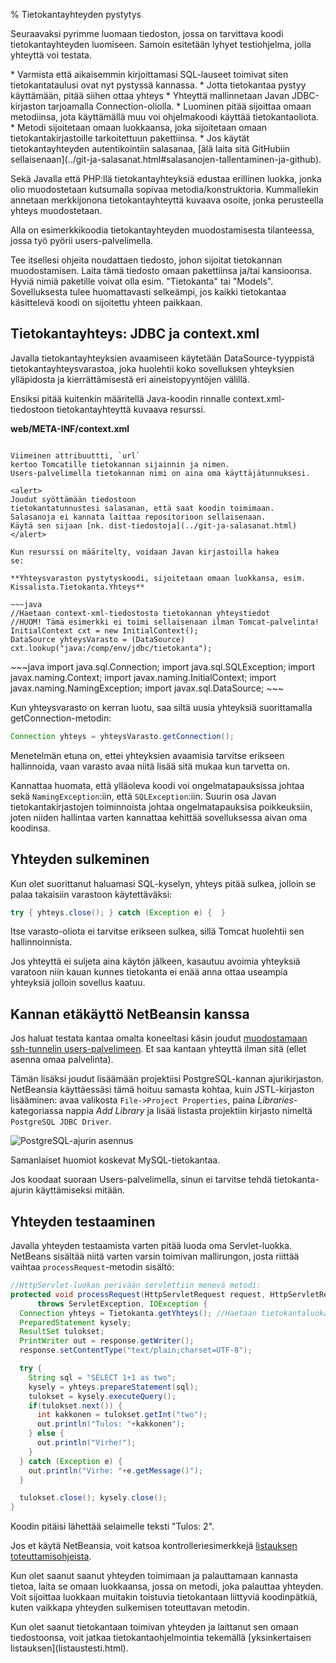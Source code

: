 % Tietokantayhteyden pystytys
<!-- order: 1 -->
<!-- tags: viikko2-java -->

Seuraavaksi pyrimme luomaan tiedoston, jossa on tarvittava koodi
tietokantayhteyden luomiseen.
Samoin esitetään lyhyet testiohjelma, jolla yhteyttä voi testata. 

<summary>
* Varmista että aikaisemmin kirjoittamasi SQL-lauseet toimivat siten tietokantataulusi ovat nyt pystyssä kannassa.
* Jotta tietokantaa pystyy käyttämään, pitää siihen ottaa yhteys
    * Yhteyttä mallinnetaan Javan JDBC-kirjaston tarjoamalla Connection-oliolla.
    * Luominen pitää sijoittaa omaan metodiinsa, jota käyttämällä muu voi ohjelmakoodi käyttää tietokantaoliota.
    * Metodi sijoitetaan omaan luokkaansa, joka sijoitetaan omaan tietokantakirjastoille tarkoitettuun pakettiinsa.
* Jos käytät tietokantayhteyden autentikointiin salasanaa, [älä laita sitä GitHubiin sellaisenaan](../git-ja-salasanat.html#salasanojen-tallentaminen-ja-github).
</summary>

Sekä Javalla että PHP:llä tietokantayhteyksiä edustaa erillinen luokka,
jonka olio muodostetaan kutsumalla sopivaa metodia/konstruktoria.
Kummallekin annetaan merkkijonona tietokantayhteyttä kuvaava osoite,
jonka perusteella yhteys muodostetaan. 

Alla on esimerkkikoodia tietokantayhteyden muodostamisesta 
tilanteessa, jossa työ pyörii users-palvelimella.

Tee itsellesi ohjeita noudattaen tiedosto, johon sijoitat 
tietokannan muodostamisen. 
Laita tämä tiedosto omaan pakettiinsa ja/tai kansioonsa.
Hyviä nimiä paketille voivat olla esim. "Tietokanta" tai "Models".
Sovelluksesta tulee huomattavasti selkeämpi, jos kaikki tietokantaa käsittelevä
koodi on sijoitettu yhteen paikkaan.

## Tietokantayhteys: JDBC ja context.xml

Javalla tietokantayhteyksien avaamiseen
käytetään DataSource-tyyppistä tietokantayhteysvarastoa,
joka huolehtii koko sovelluksen yhteyksien ylläpidosta 
ja kierrättämisestä eri aineistopyyntöjen välillä.

Ensiksi pitää kuitenkin määritellä Java-koodin rinnalle context.xml-tiedostoon
tietokantayhteyttä kuvaava resurssi.

**web/META-INF/context.xml**

~~~xml<include src="../../suunnittelu_ja_tyoymparisto/esimerkit/context.xml" />~~~

Viimeinen attribuuttti, `url` 
kertoo Tomcatille tietokannan sijainnin ja nimen. 
Users-palvelimella tietokannan nimi on aina oma käyttäjätunnuksesi.

<alert>
Joudut syöttämään tiedostoon
tietokantatunnustesi salasanan, että saat koodin toimimaan.
Salasanoja ei kannata laittaa repositorioon sellaisenaan.
Käytä sen sijaan [nk. dist-tiedostoja](../git-ja-salasanat.html)
</alert>

Kun resurssi on määritelty, voidaan Javan kirjastoilla hakea
se:

**Yhteysvaraston pystytyskoodi, sijoitetaan omaan luokkansa, esim. Kissalista.Tietokanta.Yhteys**

~~~java
//Haetaan context-xml-tiedostosta tietokannan yhteystiedot
//HUOM! Tämä esimerkki ei toimi sellaisenaan ilman Tomcat-palvelinta!
InitialContext cxt = new InitialContext();
DataSource yhteysVarasto = (DataSource) cxt.lookup("java:/comp/env/jdbc/tietokanta");
~~~

<expandable title="Yllä olevan koodin vaatimat importit">
~~~java
import java.sql.Connection;
import java.sql.SQLException;
import javax.naming.Context;
import javax.naming.InitialContext;
import javax.naming.NamingException;
import javax.sql.DataSource;
~~~
</expandable>

Kun yhteysvarasto on kerran luotu, saa siltä uusia yhteyksiä 
suorittamalla getConnection-metodin:

~~~java
Connection yhteys = yhteysVarasto.getConnection(); 
~~~

Menetelmän etuna on, ettei yhteyksien avaamisia tarvitse
erikseen hallinnoida, vaan varasto avaa niitä 
lisää sitä mukaa kun tarvetta on. 

Kannattaa huomata, että ylläoleva koodi voi ongelmatapauksissa johtaa sekä
`NamingException`:iin, että `SQLException`:iin. 
Suurin osa Javan tietokantakirjastojen toiminnoista
johtaa ongelmatapauksisa poikkeuksiin, joten niiden hallintaa varten kannattaa
kehittää sovelluksessa aivan oma koodinsa.

## Yhteyden sulkeminen

Kun olet suorittanut haluamasi SQL-kyselyn, yhteys pitää sulkea, 
jolloin se palaa takaisiin varastoon käytettäväksi:

~~~java
try { yhteys.close(); } catch (Exception e) {  }
~~~

Itse varasto-oliota ei tarvitse erikseen sulkea, sillä
Tomcat huolehtii sen hallinnoinnista.

<alert>
Jos yhteyttä ei suljeta aina käytön jälkeen, kasautuu 
avoimia yhteyksiä varatoon niin kauan kunnes tietokanta ei enää
anna ottaa useampia yhteyksiä jolloin sovellus kaatuu.
</alert>

## Kannan etäkäyttö NetBeansin kanssa

Jos haluat testata kantaa omalta koneeltasi käsin 
joudut
[muodostamaan ssh-tunnelin users-palvelimeen]({{rootdir}}pystytys/postgres-ssh-tunneli.html).
Et saa kantaan yhteyttä ilman sitä (ellet asenna omaa palvelinta).

Tämän lisäksi
joudut lisäämään projektiisi 
PostgreSQL-kannan ajurikirjaston.
NetBeansia käyttäessäsi tämä hoituu samasta kohtaa, kuin JSTL-kirjaston lisääminen:
avaa valikosta `File->Project Properties`,
paina _Libraries_-kategoriassa nappia _Add Library_ ja 
lisää listasta projektiin kirjasto nimeltä `PostgreSQL JDBC Driver`.

![PostgreSQL-ajurin asennus]({{myimgdir}}postgres-ajuri.png)

Samanlaiset huomiot koskevat MySQL-tietokantaa.

Jos koodaat suoraan Users-palvelimella, sinun ei tarvitse tehdä tietokanta-ajurin käyttämiseksi mitään.

## Yhteyden testaaminen

Javalla yhteyden testaamista varten pitää luoda
oma Servlet-luokka.
NetBeans sisältää niitä varten varsin toimivan
mallirungon, josta riittää vaihtaa `processRequest`-metodin
sisältö:

~~~java
//HttpServlet-luokan perivään servlettiin menevä metodi:
protected void processRequest(HttpServletRequest request, HttpServletResponse response)
      throws ServletException, IOException {
  Connection yhteys = Tietokanta.getYhteys(); //Haetaan tietokantaluokalta yhteysolio
  PreparedStatement kysely;
  ResultSet tulokset;
  PrintWriter out = response.getWriter(); 
  response.setContentType("text/plain;charset=UTF-8");

  try {
    String sql = "SELECT 1+1 as two";
    kysely = yhteys.prepareStatement(sql);
    tulokset = kysely.executeQuery();
    if(tulokset.next()) {
      int kakkonen = tulokset.getInt("two");
      out.println("Tulos: "+kakkonen"); 
    } else {
      out.println("Virhe!"); 
    }
  } catch (Exception e) {
    out.println("Virhe: "+e.getMessage()"); 
  }

  tulokset.close(); kysely.close();
}
~~~

Koodin pitäisi lähettää selaimelle teksti "Tulos: 2".

Jos et käytä NetBeansia, voit katsoa kontrolleriesimerkkejä
[listauksen toteuttamisohjeista](listaustesti.html).

Kun olet saanut saanut yhteyden toimimaan ja palauttamaan kannasta tietoa,
laita se omaan luokkaansa, jossa on metodi, joka palauttaa yhteyden. 
Voit sijoittaa luokkaan 
muitakin toistuvia tietokantaan liittyviä koodinpätkiä, 
kuten vaikkapa yhteyden sulkemisen toteuttavan metodin.

<next>
Kun olet saanut tietokantaan toimivan yhteyden ja laittanut sen omaan tiedostoonsa, 
voit jatkaa tietokantaohjelmointia
tekemällä [yksinkertaisen listauksen](listaustesti.html).
</next>
